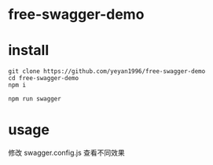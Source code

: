 # free-swagger-demo

# install
```shell
git clone https://github.com/yeyan1996/free-swagger-demo
cd free-swagger-demo
npm i
```
```shell
npm run swagger
```

# usage
修改 swagger.config.js 查看不同效果
